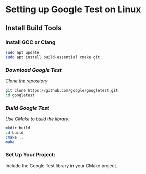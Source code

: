 # Setting up Google Test on Linux

## Install Build Tools

### Install GCC or Clang

```bash
sudo apt update
sudo apt install build-essential cmake git
```

### *Download Google Test*  

*Clone the repository*  

```bash
git clone https://github.com/google/googletest.git
cd googletest
```

### *Build Google Test*  

*Use CMake to build the library:*  

```bash
mkdir build
cd build
cmake ..
make
```

### Set Up Your Project:

Include the Google Test library in your CMake project.